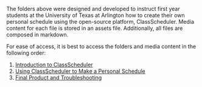 The folders above were designed and developed to instruct first year students at the University of Texas at Arlington how to create their own personal schedule using the open-source platform, ClassScheduler. Media content for each file is stored in an assets file. Additionally, all files are composed in markdown. 

For ease of access, it is best to access the folders and media content in the following order:
1. [Introduction to ClassScheduler](https://github.com/umwrit350sp17/team6/tree/master/teamdocs/DRAFT%201/1-Introduction%20to%20ClassScheduler)
2. [Using ClassScheduler to Make a Personal Schedule](https://github.com/umwrit350sp17/team6/tree/master/teamdocs/DRAFT%201/2-Using%20ClassScheduler%20to%20Make%20a%20Personal%20Schedule)
3. [Final Product and Troubleshooting]()
